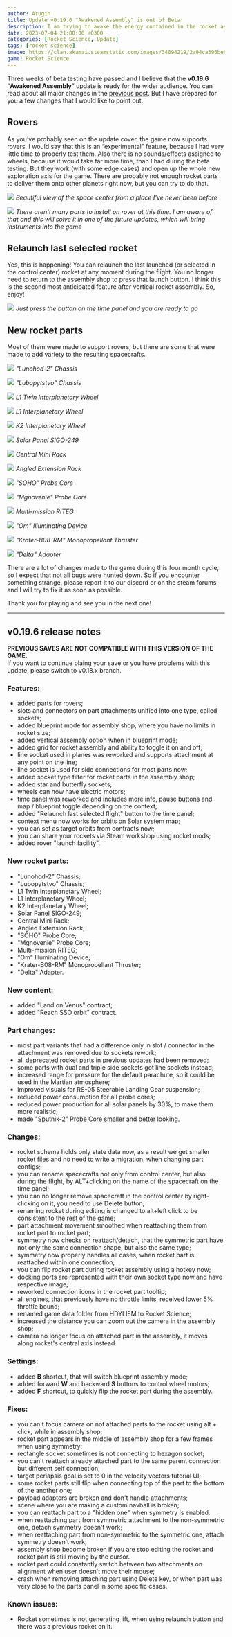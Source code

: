 ```yaml
---
author: Arugin
title: Update v0.19.6 "Awakened Assembly" is out of Beta!
description: I am trying to awake the energy contained in the rocket assembly
date: 2023-07-04 21:00:00 +0300
categories: [Rocket Science, Update]
tags: [rocket science]
image: https://clan.akamai.steamstatic.com/images/34094219/2a94ca396be6d8607b6ff6af9072ea7281796c8f_400x225.png
game: Rocket Science
---
```

Three weeks of beta testing have passed and I believe that the **v0.19.6** “**Awakened Assembly**” update is ready for the wider audience. You can read about all major changes in the [previous post](/en/posts/2023/update-v0-19-0-awakened-assembly-public-beta/). But I have prepared for you a few changes that I would like to point out.

## Rovers

As you’ve probably seen on the update cover, the game now supports rovers. I would say that this is an “experimental” feature, because I had very little time to properly test them. Also there is no sounds/effects assigned to wheels, because it would take far more time, than I had during the beta testing. But they work (with some edge cases) and open up the whole new exploration axis for the game. There are probably not enough rocket parts to deliver them onto other planets right now, but you can try to do that.

![](https://clan.akamai.steamstatic.com/images//34094219/2ed22874dbc44cd4cbe5f625d01ff4c9ecf2d7b6.png)
_Beautiful view of the space center from a place I've never been before_

![](https://clan.akamai.steamstatic.com/images//34094219/d64e48a959a9ff00a1dde3bec12d0b5216f78cb2.png)
_There aren't many parts to install on rover at this time. I am aware of that and this will solve it in one of the future updates, which will bring instruments into the game_

## Relaunch last selected rocket

Yes, this is happening! You can relaunch the last launched (or selected in the control center) rocket at any moment during the flight. You no longer need to return to the assembly shop to press that launch button. I think this is the second most anticipated feature after vertical rocket assembly. So, enjoy!

![](https://clan.akamai.steamstatic.com/images//34094219/909f7bb667b43044ac165656a9832c07e504fceb.png)
_Just press the button on the time panel and you are ready to go_

## New rocket parts

Most of them were made to support rovers, but there are some that were made to add variety to the resulting spacecrafts.

![](https://clan.akamai.steamstatic.com/images//34094219/e35b7268d54228017c6eaea6da8724d7b2285194.png)
_"Lunohod-2" Chassis_

![](https://clan.akamai.steamstatic.com/images//34094219/1381cd06c8171aa8f6d1fbba7d43cf42676f2113.png)
_"Lubopytstvo" Chassis_

![](https://clan.akamai.steamstatic.com/images//34094219/6be1771db8334bbed9fce5c8f3ec685da7d15099.png)
_L1 Twin Interplanetary Wheel_

![](https://clan.akamai.steamstatic.com/images//34094219/f03bf8af0e02920e18577acca80fc4727387b653.png)
_L1 Interplanetary Wheel_

![](https://clan.akamai.steamstatic.com/images//34094219/81ee8f476fb72715c72858457574cbfca69ca31c.png)
_K2 Interplanetary Wheel_

![](https://clan.akamai.steamstatic.com/images//34094219/a973803b80297bdd4bdc8c22ad2b329f01d55874.png)
_Solar Panel SIGO-249_

![](https://clan.akamai.steamstatic.com/images//34094219/73ca4b9018ef810cef460cf1001e3f6836055d41.png)
_Central Mini Rack_

![](https://clan.akamai.steamstatic.com/images//34094219/94eaac76e498d552f84040a6e59f057bbdf38348.png)
_Angled Extension Rack_

![](https://clan.akamai.steamstatic.com/images//34094219/10b1f0bf4d6b2fef41568d95f7a14f08b68764b0.png)
_"SOHO" Probe Core_

![](https://clan.akamai.steamstatic.com/images//34094219/018257a61f44a61505cfb4ed70ad4d7ab46fe698.png)
_"Mgnovenie" Probe Core_

![](https://clan.akamai.steamstatic.com/images//34094219/69dfb9336722adcdc93709cb481f2eb60febfb5b.png)
_Multi-mission RITEG_

![](https://clan.akamai.steamstatic.com/images//34094219/6a0bddf2ec6dd53df3e83034c458858d8fab8e19.png)
_"Om" Illuminating Device_

![](https://clan.akamai.steamstatic.com/images//34094219/814fa436bb814b62a1dd812a5173fb6d3d6065b4.png)
_"Krater-B08-RM" Monopropellant Thruster_

![](https://clan.akamai.steamstatic.com/images//34094219/dea69e70e9474bb003fe2d5af99f52bc9291e071.png)
_"Delta" Adapter_

There are a lot of changes made to the game during this four month cycle, so I expect that not all bugs were hunted down. So if you encounter something strange, please report it to our discord or on the steam forums and I will try to fix it as soon as possible.

Thank you for playing and see you in the next one!

---

## v0.19.6 release notes

**PREVIOUS SAVES ARE NOT COMPATIBLE WITH THIS VERSION OF THE GAME.**  
If you want to continue plaing your save or you have problems with this update, please switch to v0.18.x branch.

### Features:

- added parts for rovers;  
- slots and connectors on part attachments unified into one type, called sockets;  
- added blueprint mode for assembly shop, where you have no limits in rocket size;  
- added vertical assembly option when in blueprint mode;  
- added grid for rocket assembly and ability to toggle it on and off;  
- line socket used in planes was reworked and supports attachment at any point on the line;  
- line socket is used for side connections for most parts now;  
- added socket type filter for rocket parts in the assembly shop;  
- added star and butterfly sockets;  
- wheels can now have electric motors;  
- time panel was reworked and includes more info, pause buttons and map / blueprint toggle depending on the context;  
- added "Relaunch last selected flight" button to the time panel;  
- context menu now works for orbits on Solar system map;  
- you can set as target orbits from contracts now;  
- you can share your rockets via Steam workshop using rocket mods;  
- added rover "launch facility".

### New rocket parts:

- "Lunohod-2" Chassis;  
- "Lubopytstvo" Chassis;  
- L1 Twin Interplanetary Wheel;  
- L1 Interplanetary Wheel;  
- K2 Interplanetary Wheel;  
- Solar Panel SIGO-249;  
- Central Mini Rack;  
- Angled Extension Rack;  
- "SOHO" Probe Core;  
- "Mgnovenie" Probe Core;  
- Multi-mission RITEG;  
- "Om" Illuminating Device;  
- "Krater-B08-RM" Monopropellant Thruster;  
- "Delta" Adapter.

### New content:

- added "Land on Venus" contract;  
- added "Reach SSO orbit" contract.

### Part changes:

- most part variants that had a difference only in slot / connector in the attachment was removed due to sockets rework;  
- all deprecated rocket parts in previous updates had been removed;  
- some parts with dual and triple side sockets got line sockets instead;  
- increased range for pressure for the default parachute, so it could be used in the Martian atmosphere;  
- improved visuals for RS-05 Steerable Landing Gear suspension;  
- reduced power consumption for all probe cores;  
- reduced power production for all solar panels by 30%, to make them more realistic;  
- made "Sputnik-2" Probe Core smaller and better looking.

### Changes:

- rocket schema holds only state data now, as a result we get smaller rocket files and no need to write a migration, when changing part configs;  
- you can rename spacecrafts not only from control center, but also during the flight, by ALT+clicking on the name of the spacecraft on the time panel;  
- you can no longer remove spacecraft in the control center by right-clicking on it, you need to use Delete button;  
- renaming rocket during editing is changed to alt+left click to be consistent to the rest of the game;  
- part attachment movement smoothed when reattaching them from rocket part to rocket part;  
- symmetry now checks on reattach/detach, that the symmetric part have not only the same connection shape, but also the same type;  
- symmetry now properly handles all cases, when rocket part is reattached within one connection;  
- you can flip rocket part during rocket assembly using a hotkey now;  
- docking ports are represented with their own socket type now and have respective image;  
- reworked connection icons in the rocket part tooltip;  
- all engines, that previously have no throttle limits, received lower 5% throttle bound;  
- renamed game data folder from HDYLIEM to Rocket Science;  
- increased the distance you can zoom out the camera in the assembly shop;  
- camera no longer focus on attached part in the assembly, it moves along rocket's central axis instead.

### Settings:

- added **B** shortcut, that will switch blueprint assembly mode;  
- added forward **W** and backward **S** buttons to control wheel motors;  
- added **F** shortcut, to quickly flip the rocket part during the assembly.

### Fixes:

- you can't focus camera on not attached parts to the rocket using alt + click, while in assembly shop;  
- rocket part appears in the middle of assembly shop for a few frames when using symmetry;  
- rectangle socket sometimes is not connecting to hexagon socket;  
- you can't reattach already attached part to the same parent connection but different self connection;  
- target periapsis goal is set to 0 in the velocity vectors tutorial UI;  
- some rocket parts still flip when connecting top of the part to the bottom of the another one;  
- payload adapters are broken and don't handle attachments;  
- scene where you are making a custom navball is broken;  
- you can reattach part to a "hidden one" when symmetry is enabled.  
- when reattaching part from symmetric attachment to the non-symmetric one, detach symmetry doesn't work;  
- when reattaching part from non-symmetric to the symmetric one, attach symmetry doesn't work;  
- assembly shop become broken if you are stop editing the rocket and rocket part is still moving by the cursor.  
- rocket part could constantly switch between two attachments on alignment when user doesn't move their mouse;  
- crash when removing attaching part using Delete key, or when part was very close to the parts panel in some specific cases.

### Known issues:

- Rocket sometimes is not generating lift, when using relaunch button and there was a previous rocket on it.
